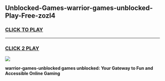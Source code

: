 
## Unblocked-Games-warrior-games-unblocked-Play-Free-zozl4
<h3>
<a href="https://premium76.site?title=warrior-games-unblocked&ref=10A">CLICK TO PLAY</a></h3>
<hr>

<h3>
<a href="https://premium76.site?title=warrior-games-unblocked&ref=10A">CLICK 2 PLAY</a>
  
</h3>

<a href="https://premium76.site?title=warrior-games-unblocked&ref=10A"><img src="https://clearcache.store/games.png"></a>


**warrior-games-unblocked games unblocked: Your Gateway to Fun and Accessible Online Gaming**
